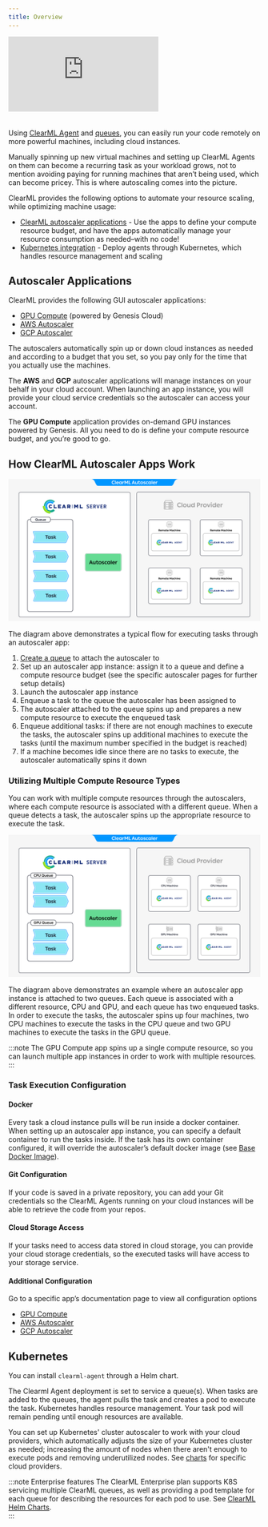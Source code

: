 ```yaml
---
title: Overview
---
```


<div class="vid" >
<iframe style={{position: 'absolute', top: '0', left: '0', bottom: '0', right: '0', width: '100%', height: '100%'}} 
        src="https://www.youtube.com/embed/j4XVMAaUt3E" 
        title="YouTube video player" 
        frameborder="0" 
        allow="accelerometer; autoplay; clipboard-write; encrypted-media; gyroscope; picture-in-picture; fullscreen" 
        allowfullscreen>
</iframe>
</div>

<br/>

Using [ClearML Agent](../clearml_agent.md) and [queues](../fundamentals/agents_and_queues.md#what-is-a-queue), you can 
easily run your code remotely on more powerful machines, including cloud instances. 

Manually spinning up new virtual machines and setting up ClearML Agents on them can become a recurring task as your 
workload grows, not to mention avoiding paying for running machines that aren’t being used, which can become pricey. 
This is where autoscaling comes into the picture. 

ClearML provides the following options to automate your resource scaling, while optimizing machine usage:
* [ClearML autoscaler applications](#autoscaler-applications) -  Use the apps to define your compute resource budget, 
and have the apps automatically manage your resource consumption as needed–with no code!
* [Kubernetes integration](#kubernetes) - Deploy agents through Kubernetes, which handles resource management and scaling 

## Autoscaler Applications
ClearML provides the following GUI autoscaler applications:
* [GPU Compute](../webapp/applications/apps_gpu_compute.md) (powered by Genesis Cloud)
* [AWS Autoscaler](../webapp/applications/apps_aws_autoscaler.md)
* [GCP Autoscaler](../webapp/applications/apps_gcp_autoscaler.md)

The autoscalers automatically spin up or down cloud instances as needed and according to a budget that you set, so you 
pay only for the time that you actually use the machines. 

The **AWS** and **GCP** autoscaler applications will manage instances on your behalf in your cloud account. When 
launching an app instance, you will provide your cloud service credentials so the autoscaler can access your account.  

The **GPU Compute** application provides on-demand GPU instances powered by Genesis. All you need to do is define your compute resource budget, and you’re good to go. 

## How ClearML Autoscaler Apps Work 

![Autoscaler diagram](../img/autoscaler_single_queue_diagram.png)

The diagram above demonstrates a typical flow for executing tasks through an autoscaler app:
1. [Create a queue](../webapp/webapp_workers_queues.md#queues) to attach the autoscaler to 
1. Set up an autoscaler app instance: assign it to a queue and define a compute resource budget (see the specific 
autoscaler pages for further setup details)
1. Launch the autoscaler app instance
1. Enqueue a task to the queue the autoscaler has been assigned to
1. The autoscaler attached to the queue spins up and prepares a new compute resource to execute the enqueued task
1. Enqueue additional tasks: if there are not enough machines to execute the tasks, the autoscaler spins up additional 
machines to execute the tasks (until the maximum number specified in the budget is reached)
1. If a machine becomes idle since there are no tasks to execute, the autoscaler automatically spins it down

### Utilizing Multiple Compute Resource Types

You can work with multiple compute resources through the autoscalers, where each compute resource is associated with a 
different queue. When a queue detects a task, the autoscaler spins up the appropriate resource to execute the task. 

![Autoscaler diagram](../img/autoscaler_diagram.png)

The diagram above demonstrates an example where an autoscaler app instance is attached to two queues. Each queue is 
associated with a different resource, CPU and GPU, and each queue has two enqueued tasks. In order to execute the tasks, 
the autoscaler spins up four machines, two CPU machines to execute the tasks in the CPU queue and two GPU machines to 
execute the tasks in the GPU queue.

:::note
The GPU Compute app spins up a single compute resource, so you can launch multiple app instances in order to work with 
multiple resources.
:::

### Task Execution Configuration

#### Docker
Every task a cloud instance pulls will be run inside a docker container. When setting up an autoscaler app instance, 
you can specify a default container to run the tasks inside. If the task has its own container configured, it will 
override the autoscaler’s default docker image (see [Base Docker Image](../clearml_agent.md#base-docker-container)).

#### Git Configuration 
If your code is saved in a private repository, you can add your Git credentials so the ClearML Agents running on your
cloud instances will be able to retrieve the code from your repos.

#### Cloud Storage Access
If your tasks need to access data stored in cloud storage, you can provide your cloud storage credentials, so the 
executed tasks will have access to your storage service. 

#### Additional Configuration

Go to a specific app’s documentation page to view all configuration options
* [GPU Compute](../webapp/applications/apps_gpu_compute.md)
* [AWS Autoscaler](../webapp/applications/apps_aws_autoscaler.md)
* [GCP Autoscaler](../webapp/applications/apps_gcp_autoscaler.md) 

## Kubernetes 
You can install `clearml-agent` through a Helm chart. 
 
The Clearml Agent deployment is set to service a queue(s). When tasks are added to the queues, the agent pulls the task 
and creates a pod to execute the task. Kubernetes handles resource management. Your task pod will remain pending until 
enough resources are available.
 
You can set up Kubernetes' cluster autoscaler to work with your cloud providers, which automatically adjusts the size of 
your Kubernetes cluster as needed; increasing the amount of nodes when there aren't enough to execute pods and removing 
underutilized nodes. See [charts](https://github.com/kubernetes/autoscaler/tree/master/charts) for specific cloud providers.

:::note Enterprise features
The ClearML Enterprise plan supports K8S servicing multiple ClearML queues, as well as providing a pod template for each 
queue for describing the resources for each pod to use. See [ClearML Helm Charts](https://github.com/allegroai/clearml-helm-charts/tree/main).  
:::
